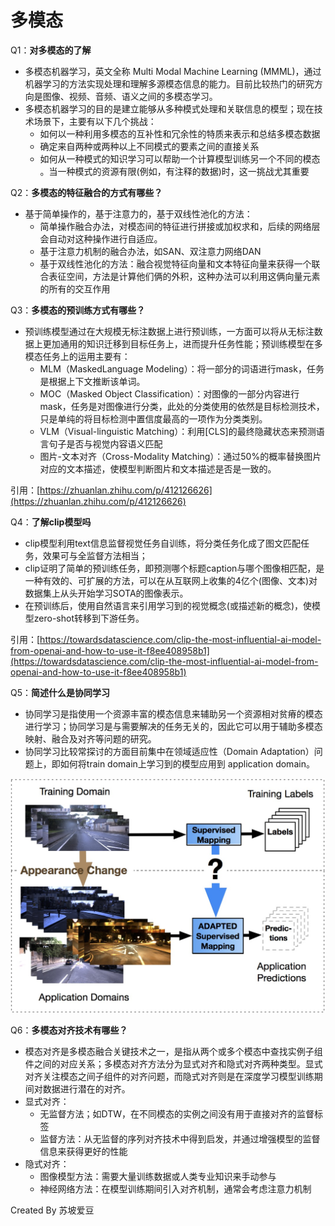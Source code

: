 # 多模态

Q1：**对多模态的了解**

- 多模态机器学习，英文全称 Multi Modal Machine Learning (MMML)，通过机器学习的方法实现处理和理解多源模态信息的能力。目前比较热门的研究方向是图像、视频、音频、语义之间的多模态学习。
- 多模态机器学习的目的是建立能够从多种模式处理和关联信息的模型；现在技术场景下，主要有以下几个挑战：
    - 如何以一种利用多模态的互补性和冗余性的特质来表示和总结多模态数据
    - 确定来自两种或两种以上不同模式的要素之间的直接关系
    - 如何从一种模式的知识学习可以帮助一个计算模型训练另一个不同的模态
    。当一种模式的资源有限(例如，有注释的数据)时，这一挑战尤其重要

Q2：**多模态的特征融合的方式有哪些？**

- 基于简单操作的，基于注意力的，基于双线性池化的方法：
    - 简单操作融合办法，对模态间的特征进行拼接或加权求和，后续的网络层会自动对这种操作进行自适应。
    - 基于注意力机制的融合办法，如SAN、双注意力网络DAN
    - 基于双线性池化的方法：融合视觉特征向量和文本特征向量来获得一个联合表征空间，方法是计算他们俩的外积，这种办法可以利用这俩向量元素的所有的交互作用

Q3：**多模态的预训练方式有哪些？**

- 预训练模型通过在大规模无标注数据上进行预训练，一方面可以将从无标注数据上更加通用的知识迁移到目标任务上，进而提升任务性能；预训练模型在多模态任务上的运用主要有：
    - MLM（MaskedLanguage Modeling）：将一部分的词语进行mask，任务是根据上下文推断该单词。
    - MOC（Masked Object Classification）：对图像的一部分内容进行mask，任务是对图像进行分类，此处的分类使用的依然是目标检测技术，只是单纯的将目标检测中置信度最高的一项作为分类类别。
    - VLM（Visual-linguistic Matching）：利用[CLS]的最终隐藏状态来预测语言句子是否与视觉内容语义匹配
    - 图片-文本对齐（Cross-Modality Matching）：通过50%的概率替换图片对应的文本描述，使模型判断图片和文本描述是否是一致的。

引用：[https://zhuanlan.zhihu.com/p/412126626](https://zhuanlan.zhihu.com/p/412126626)

Q4：**了解clip模型吗**

- clip模型利用text信息监督视觉任务自训练，将分类任务化成了图文匹配任务，效果可与全监督方法相当；
- clip证明了简单的预训练任务，即预测哪个标题caption与哪个图像相匹配，是一种有效的、可扩展的方法，可以在从互联网上收集的4亿个(图像、文本)对数据集上从头开始学习SOTA的图像表示。
- 在预训练后，使用自然语言来引用学习到的视觉概念(或描述新的概念)，使模型zero-shot转移到下游任务。

引用：[https://towardsdatascience.com/clip-the-most-influential-ai-model-from-openai-and-how-to-use-it-f8ee408958b1](https://towardsdatascience.com/clip-the-most-influential-ai-model-from-openai-and-how-to-use-it-f8ee408958b1)

Q5：**简述什么是协同学习**

- 协同学习是指使用一个资源丰富的模态信息来辅助另一个资源相对贫瘠的模态进行学习；协同学习是与需要解决的任务无关的，因此它可以用于辅助多模态映射、融合及对齐等问题的研究。
- 协同学习比较常探讨的方面目前集中在领域适应性（Domain Adaptation）问题上，即如何将train domain上学习到的模型应用到 application domain。

![Untitled](%E5%A4%9A%E6%A8%A1%E6%80%81%202c047fee7c4e460c8b7acd60e6285a01/Untitled.png)

Q6：**多模态对齐技术有哪些？**

- 模态对齐是多模态融合关键技术之一，是指从两个或多个模态中查找实例子组件之间的对应关系；多模态对齐方法分为显式对齐和隐式对齐两种类型。显式对齐关注模态之间子组件的对齐问题，而隐式对齐则是在深度学习模型训练期间对数据进行潜在的对齐。
- 显式对齐：
    - 无监督方法；如DTW，在不同模态的实例之间没有用于直接对齐的监督标签
    - 监督方法：从无监督的序列对齐技术中得到启发，并通过增强模型的监督信息来获得更好的性能
- 隐式对齐：
    - 图像模型方法：需要大量训练数据或人类专业知识来手动参与
    - 神经网络方法：在模型训练期间引入对齐机制，通常会考虑注意力机制

Created By 苏坡爱豆